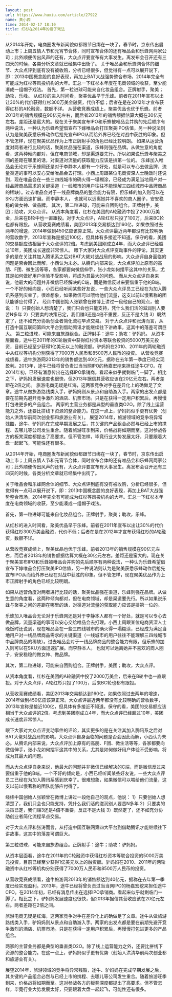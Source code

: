 ```yaml
---
layout: post
url: https://www.huxiu.com/article/27922
name: 黄小西
time: 2014-02-17 18:10
title: 红杉在2014年的帽子戏法
---
```

从2014年开始，电商圈发布新闻貌似都跟节日绑在一块了，春节时，京东传出启动上市；上周五情人节和元宵节合体，同时宣布合体的还有唯品会和乐蜂网两家公司；此外顺便传出风声的还有，大众点评要宣布有大事发生。离发布会召开还有三四天的时候，各类分析文章就已经集中出街了。 关于唯品会和乐蜂网合体的细节、大众点评到底有没有被收购，分析已经很多，但觉得有一点可以展开说下，即：2013中国概念股的良好表现，再加上BAT大战强势整合市场，2014年完全有可能成为红杉等风投机构的大年。汇总一下红杉本年度在电商领域的收获，至少能凑成一组帽子戏法。 首先，第一粒进球可能来自化妆品组合。正牌射手，聚美；助攻，乐峰。 从红杉的进入时间看，聚美优品早于乐蜂。前者在2011年宣布以出让30%的代价获得红杉300万美金融资，代价不低；后者在是在2012年才宣布获得红杉的A轮融资，数额不详。 从营收竞赛成绩上，聚美优品也优于乐蜂。前者2013年的销售规模在90亿元左右，而后者2013年的销售额据估算大概在30亿元左右。差距还是蛮大的。现在关于聚美宣布IPO和乐蜂被唯品会并购的先后顺序有两种说法，一种认为乐蜂希望借宣布下嫁唯品会打压聚美IPO估值，另一种说法则认为是聚美获悉乐蜂动作后抢先宣布IPO从而给外界已经在对战中获胜的印象。但不管怎样，现在聚美优品作为上市正牌射手的角色已经比较明朗。 如果从运营角度对两者进行比较的话，聚美优品强在渠道，乐蜂则强在品牌。从做生意的角度看，这两种倾向都对，但在电商领域，却是渠道要先行。所以如果说乐蜂与聚美之间的差距在哪里的话，对渠道对流量的获取能力应该是排第一位的。 乐蜂加入唯品会无论对于乐蜂网还是对于李静本人都有一个好处，就是可以专心去做品牌，流量渠道的事可以安心交给唯品会去打理。小西上周跟某位电商资深人士晚饭时还说到，现在唯品会在一些三四线城市的确火得一塌糊涂，已经成为满足当地用户对一线品牌商品需求的关键渠道（一线城市的用户往往不能理解三四线城市中品牌商品的稀缺）。过去唯品会对于一线品牌商品的整合能力有限，但乐蜂的加入则可以在SKU方面迅速扩展。而李静本人， 也就可以远离她并不喜欢的商人圈子，安安稳稳的做女神、做品牌。 其次，第二粒进球，可能来自团购组合。正牌射手，美团；助攻，大众点评。 从资本角度看，红杉在美团的A轮融资中投了2000万美金，后来在B轮中也一直跟投。对于大众点评，A轮红杉只投了100万，后来BC轮也都有跟投。 从营收竞赛成绩看，美团2013年交易额达到160亿，如果依照过去两年的增速，2014年做到450亿应该算正常。大众点评最近两年都没有比较明确的营收数字，2013年宣称是接近100亿，但具体有多接近不知道。保守的看，美团的交易额应该相当于大众点评的2倍。考虑到美团刚成立4年，而大众点评已经超过10年，美团成长速度非常惊人。 眼下大家对大众点评变动事件的评论，其实更多的是在关注其加入腾讯系之后对BAT大佬对战战局的影响。大众点评自身面临的问题是否会因此而解，小西认为未必。从腾讯内部来说，大众点评加上原有的高朋、F团、微生活等等，各家都要向微信伸手，张小龙如何摆平这其中的关系，尤其是如何做好用户体验不受影响，将成为其最大的问题。 而从大众点评自身来说，他最大的问题并非微信已经解决的C端，而是微信反过来要借重于他的B端。一个不好的倾向是，小西已经听闻某些好友说，一些大众点评员工已经在为加入腾讯系感到庆幸了。很难想象，如果微信可以喂给他们流量，这支以前以慢著称的团队能够应付得了。 经纬中国创始人张颖曾在微博上讲过一段他自己的观点，他说： 1）只要创始人想清楚了，我们只会也只能支持，凭什么我们活的滋润别人要苦N多年 2）只要卖的决策已定，我们赚3还是4倍不重要，反正不是大钱 3）既然定了，还不如充分协助创业者简化流程早点交易。 对于大众点评和张涛而言，从打造中国互联网第四大平台到借助腾讯才能继续往下讲故事，这其中的落差可谓巨大。 第三粒进球，可能来自旅游组合。正牌射手：途牛；助攻：驴妈妈。 从资本层面看，途牛在2011年的C轮融资中获得红杉资本等联合投资的5000万美元投资，目前已经至少获得1亿美元以上的融资额。驴妈妈在2010、2011年的两轮融资中从红杉等机构分别获得了7000万人民币和8500万人民币的投资。 从营收竞赛成绩看，途牛旅游网2013年的销售额达到40亿元，据称在去年第一季度已经实现盈利。2013年，途牛已经将曾负责过当当网IPO的杨嘉宏挖来担任途牛CFO。在2014年初，已经有消息传出在选择IPO承销商。看起来似乎就剩临门一脚了。相比之下，驴妈妈发展速度也很快，但2013年据信其营收应该在20亿元左右。两者差距在2倍之间。 旅游电商无疑是红海，这两家竞争对手在差异化上的确做足了文章。途牛从做旅游路线类入手，驴妈妈则从景点和自助游入手。两家的出发点都是要在前期先避开竞争激烈的酒店、机票市场。只是在获得一定用户积累后，再慢慢打包进更多的产品组合。 两家的主营业务都是典型的垂直类O2O。除了线上运营能力之外，还要比拼线下资源的整合能力。在这一点上，驴妈妈似乎更有优势（创始人洪清华前两次创业都和旅游业有关）。 展望2014年，旅游领域的竞争将异常残酷，途牛、驴妈妈在完成早期发展之后，其关键的产品组合必然与已经上市的携程、去哪儿等公司发生重合。随着旅游旺季到来，价格战将如期而至。这对参战各方的板凳深度都提出了高要求。但不管怎样，毕竟行业大势发展太好，只要跟着大盘一起起飞，可能性还有很多。

从2014年开始，电商圈发布新闻貌似都跟节日绑在一块了，春节时，京东传出启动上市；上周五情人节和元宵节合体，同时宣布合体的还有唯品会和乐蜂网两家公司；此外顺便传出风声的还有，大众点评要宣布有大事发生。离发布会召开还有三四天的时候，各类分析文章就已经集中出街了。

关于唯品会和乐蜂网合体的细节、大众点评到底有没有被收购，分析已经很多，但觉得有一点可以展开说下，即：2013中国概念股的良好表现，再加上BAT大战强势整合市场，2014年完全有可能成为红杉等风投机构的大年。汇总一下红杉本年度在电商领域的收获，至少能凑成一组帽子戏法。

首先，第一粒进球可能来自化妆品组合。正牌射手，聚美；助攻，乐峰。

从红杉的进入时间看，聚美优品早于乐蜂。前者在2011年宣布以出让30%的代价获得红杉300万美金融资，代价不低；后者在是在2012年才宣布获得红杉的A轮融资，数额不详。

从营收竞赛成绩上，聚美优品也优于乐蜂。前者2013年的销售规模在90亿元左右，而后者2013年的销售额据估算大概在30亿元左右。差距还是蛮大的。现在关于聚美宣布IPO和乐蜂被唯品会并购的先后顺序有两种说法，一种认为乐蜂希望借宣布下嫁唯品会打压聚美IPO估值，另一种说法则认为是聚美获悉乐蜂动作后抢先宣布IPO从而给外界已经在对战中获胜的印象。但不管怎样，现在聚美优品作为上市正牌射手的角色已经比较明朗。

如果从运营角度对两者进行比较的话，聚美优品强在渠道，乐蜂则强在品牌。从做生意的角度看，这两种倾向都对，但在电商领域，却是渠道要先行。所以如果说乐蜂与聚美之间的差距在哪里的话，对渠道对流量的获取能力应该是排第一位的。

乐蜂加入唯品会无论对于乐蜂网还是对于李静本人都有一个好处，就是可以专心去做品牌，流量渠道的事可以安心交给唯品会去打理。小西上周跟某位电商资深人士晚饭时还说到，现在唯品会在一些三四线城市的确火得一塌糊涂，已经成为满足当地用户对一线品牌商品需求的关键渠道（一线城市的用户往往不能理解三四线城市中品牌商品的稀缺）。过去唯品会对于一线品牌商品的整合能力有限，但乐蜂的加入则可以在SKU方面迅速扩展。而李静本人， 也就可以远离她并不喜欢的商人圈子，安安稳稳的做女神、做品牌。

其次，第二粒进球，可能来自团购组合。正牌射手，美团；助攻，大众点评。

从资本角度看，红杉在美团的A轮融资中投了2000万美金，后来在B轮中也一直跟投。对于大众点评，A轮红杉只投了100万，后来BC轮也都有跟投。

从营收竞赛成绩看，美团2013年交易额达到160亿，如果依照过去两年的增速，2014年做到450亿应该算正常。大众点评最近两年都没有比较明确的营收数字，2013年宣称是接近100亿，但具体有多接近不知道。保守的看，美团的交易额应该相当于大众点评的2倍。考虑到美团刚成立4年，而大众点评已经超过10年，美团成长速度非常惊人。

眼下大家对大众点评变动事件的评论，其实更多的是在关注其加入腾讯系之后对BAT大佬对战战局的影响。大众点评自身面临的问题是否会因此而解，小西认为未必。从腾讯内部来说，大众点评加上原有的高朋、F团、微生活等等，各家都要向微信伸手，张小龙如何摆平这其中的关系，尤其是如何做好用户体验不受影响，将成为其最大的问题。

而从大众点评自身来说，他最大的问题并非微信已经解决的C端，而是微信反过来要借重于他的B端。一个不好的倾向是，小西已经听闻某些好友说，一些大众点评员工已经在为加入腾讯系感到庆幸了。很难想象，如果微信可以喂给他们流量，这支以前以慢著称的团队能够应付得了。

经纬中国创始人张颖曾在微博上讲过一段他自己的观点，他说： 1）只要创始人想清楚了，我们只会也只能支持，凭什么我们活的滋润别人要苦N多年 2）只要卖的决策已定，我们赚3还是4倍不重要，反正不是大钱 3）既然定了，还不如充分协助创业者简化流程早点交易。

对于大众点评和张涛而言，从打造中国互联网第四大平台到借助腾讯才能继续往下讲故事，这其中的落差可谓巨大。

第三粒进球，可能来自旅游组合。正牌射手：途牛；助攻：驴妈妈。

从资本层面看，途牛在2011年的C轮融资中获得红杉资本等联合投资的5000万美元投资，目前已经至少获得1亿美元以上的融资额。驴妈妈在2010、2011年的两轮融资中从红杉等机构分别获得了7000万人民币和8500万人民币的投资。

从营收竞赛成绩看，途牛旅游网2013年的销售额达到40亿元，据称在去年第一季度已经实现盈利。2013年，途牛已经将曾负责过当当网IPO的杨嘉宏挖来担任途牛CFO。在2014年初，已经有消息传出在选择IPO承销商。看起来似乎就剩临门一脚了。相比之下，驴妈妈发展速度也很快，但2013年据信其营收应该在20亿元左右。两者差距在2倍之间。

旅游电商无疑是红海，这两家竞争对手在差异化上的确做足了文章。途牛从做旅游路线类入手，驴妈妈则从景点和自助游入手。两家的出发点都是要在前期先避开竞争激烈的酒店、机票市场。只是在获得一定用户积累后，再慢慢打包进更多的产品组合。

两家的主营业务都是典型的垂直类O2O。除了线上运营能力之外，还要比拼线下资源的整合能力。在这一点上，驴妈妈似乎更有优势（创始人洪清华前两次创业都和旅游业有关）。

展望2014年，旅游领域的竞争将异常残酷，途牛、驴妈妈在完成早期发展之后，其关键的产品组合必然与已经上市的携程、去哪儿等公司发生重合。随着旅游旺季到来，价格战将如期而至。这对参战各方的板凳深度都提出了高要求。但不管怎样，毕竟行业大势发展太好，只要跟着大盘一起起飞，可能性还有很多。

